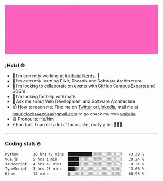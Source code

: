 ![Banner](banner.gif)

### ¡Hola! 🤓

- 🔭 I’m currently working at [Artificial Nerds](https://nerds.ai/). 🤖
- 🌱 I’m currently learning Elixir, Phoenix and Software Architecture
- 👯 I’m looking to collaborate on events with GitHub Campus Experts and GDG's
- 🤔 I’m looking for help with math
- 💬 Ask me about Web Development and Software Architecture
- 📫 How to reach me: Find me on [Twitter](https://twitter.com/ultr4nerd) or [LinkedIn](https://www.linkedin.com/in/mauricio-chávez-olea-4b46b7147/), mail me at [mauriciochavezolea@gmail.com](mailto:mauriciochavezolea@gmail.com) or go check my own [website](mauriciochavez.surge.sh)
- 😄 Pronouns: He/him
- ⚡ Fun fact: I can eat a lot of tacos, like, really a lot. 🌮🌮🌮

---

### Coding stats 🔥

<!--START_SECTION:waka-->
```text
Python       10 hrs 47 mins  ███████████░░░░░░░░░░░░░░   43.38 % 
Vue.js       5 hrs 1 min     █████░░░░░░░░░░░░░░░░░░░░   20.24 % 
JavaScript   4 hrs 48 mins   █████░░░░░░░░░░░░░░░░░░░░   19.34 % 
TypeScript   3 hrs 23 mins   ███▒░░░░░░░░░░░░░░░░░░░░░   13.66 % 
Other        14 mins         ▒░░░░░░░░░░░░░░░░░░░░░░░░   00.95 % 
```
<!--END_SECTION:waka-->
